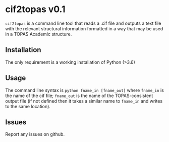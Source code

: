 # cif2topas v0.1
`cif2topas` is a command line tool that reads a .cif file and outputs a text file with the relevant structural information formatted in a way that may be used in a TOPAS Academic structure.
## Installation
The only requirement is a working installation of Python (>3.6)
## Usage
The command line syntax is
```python fname_in [fname_out]```
where `fname_in` is the name of the cif file; `fname_out` is the name of the TOPAS-consistent output file (if not defined then it takes a similar name to `fname_in` and writes to the same location).
## Issues
Report any issues on github.